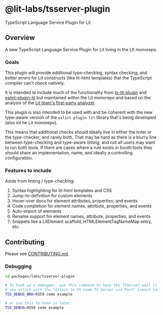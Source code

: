 # @lit-labs/tsserver-plugin

TypeScript Language Service Plugin for Lit

## Overview

A new TypeScript Language Service Plugin for Lit living in the Lit monorepo.

### Goals

This plugin will provide additional type-checking, syntax checking, and better errors for Lit constructs (like lit-html templates) that the TypeScript compiler can't check natively.

It is intended to include much of the functionality from [ts-lit-plugin](https://github.com/runem/lit-analyzer/tree/master/packages/ts-lit-plugin) and [eslint-plugin-lit](https://github.com/43081j/eslint-plugin-lit) but maintained within the Lit monorepo and based on the analysis of the [Lit team's first-party analyzer](https://github.com/lit/lit/tree/main/packages/labs/analyzer).

This plugin is also intended to be used with and be coherent with the new type-aware version of the `eslint-plugin-lit` library that's being developed (also int he Lit monorepo).

This means that additional checks should ideally live in either the linter or the type-checker, and rarely both. That may be hard as there is a blurry line between type-checking and type-aware linting, and not all users may want to run both tools. If there are cases where a rule exists in booth tools they should share an implementation, name, and ideally a controlling configuration.

### Features to include

Aside from linting / type-checking:

1. Syntax highlighting for lit-html templates and CSS
2. Jump-to-definition for custom elements
3. Hover-over docs for element attributes, properties, and events
4. Code completion for element names, attribute, properties, and events
5. Auto-import of elements
6. Rename support for element names, attribute, properties, and events
7. Snippets like a LitElement scaffold, HTMLElementTagNameMap entry, etc.

## Contributing

Please see [CONTRIBUTING.md](../../../CONTRIBUTING.md).

### Debugging

```sh
cd packages/labs/tsserver-plugin

# To hook up a debugger, use this command to have the TSServer wait till
# you attach with the "Attach to VS Code TS Server via Port" launch task.
TSS_DEBUG_BRK=9559 code example

# or use this to hook in later:
TSS_DEBUG=9559 code example
```
